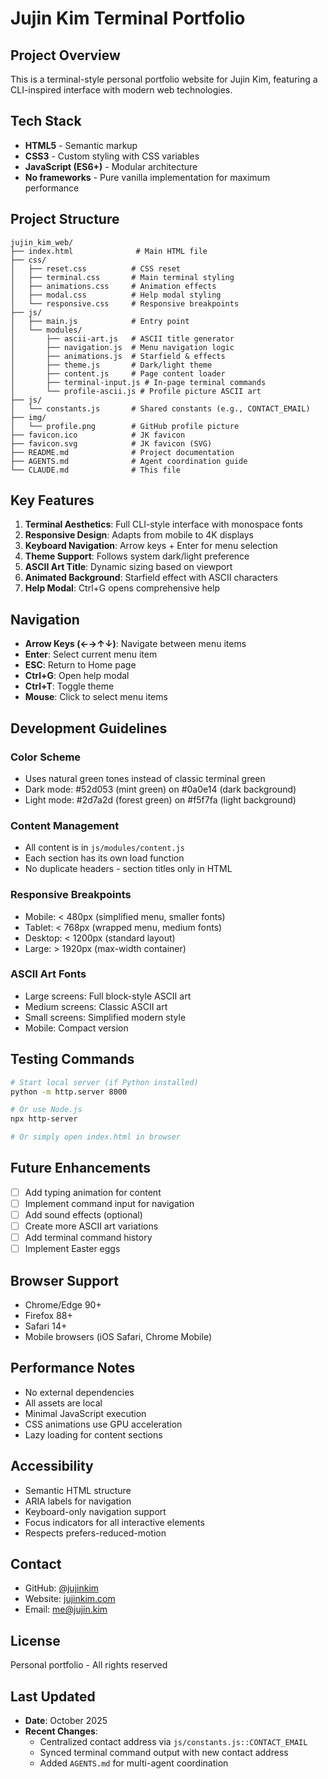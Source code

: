 # Jujin Kim Terminal Portfolio

## Project Overview
This is a terminal-style personal portfolio website for Jujin Kim, featuring a CLI-inspired interface with modern web technologies.

## Tech Stack
- **HTML5** - Semantic markup
- **CSS3** - Custom styling with CSS variables
- **JavaScript (ES6+)** - Modular architecture
- **No frameworks** - Pure vanilla implementation for maximum performance

## Project Structure
```
jujin_kim_web/
├── index.html              # Main HTML file
├── css/
│   ├── reset.css          # CSS reset
│   ├── terminal.css       # Main terminal styling
│   ├── animations.css     # Animation effects
│   ├── modal.css          # Help modal styling
│   └── responsive.css     # Responsive breakpoints
├── js/
│   ├── main.js            # Entry point
│   └── modules/
│       ├── ascii-art.js   # ASCII title generator
│       ├── navigation.js  # Menu navigation logic
│       ├── animations.js  # Starfield & effects
│       ├── theme.js       # Dark/light theme
│       ├── content.js     # Page content loader
│       ├── terminal-input.js # In-page terminal commands
│       └── profile-ascii.js # Profile picture ASCII art
├── js/
│   └── constants.js       # Shared constants (e.g., CONTACT_EMAIL)
├── img/
│   └── profile.png        # GitHub profile picture
├── favicon.ico            # JK favicon
├── favicon.svg            # JK favicon (SVG)
├── README.md              # Project documentation
├── AGENTS.md              # Agent coordination guide
└── CLAUDE.md              # This file
```

## Key Features
1. **Terminal Aesthetics**: Full CLI-style interface with monospace fonts
2. **Responsive Design**: Adapts from mobile to 4K displays
3. **Keyboard Navigation**: Arrow keys + Enter for menu selection
4. **Theme Support**: Follows system dark/light preference
5. **ASCII Art Title**: Dynamic sizing based on viewport
6. **Animated Background**: Starfield effect with ASCII characters
7. **Help Modal**: Ctrl+G opens comprehensive help

## Navigation
- **Arrow Keys (←→↑↓)**: Navigate between menu items
- **Enter**: Select current menu item
- **ESC**: Return to Home page
- **Ctrl+G**: Open help modal
- **Ctrl+T**: Toggle theme
- **Mouse**: Click to select menu items

## Development Guidelines

### Color Scheme
- Uses natural green tones instead of classic terminal green
- Dark mode: #52d053 (mint green) on #0a0e14 (dark background)
- Light mode: #2d7a2d (forest green) on #f5f7fa (light background)

### Content Management
- All content is in `js/modules/content.js`
- Each section has its own load function
- No duplicate headers - section titles only in HTML

### Responsive Breakpoints
- Mobile: < 480px (simplified menu, smaller fonts)
- Tablet: < 768px (wrapped menu, medium fonts)
- Desktop: < 1200px (standard layout)
- Large: > 1920px (max-width container)

### ASCII Art Fonts
- Large screens: Full block-style ASCII art
- Medium screens: Classic ASCII art
- Small screens: Simplified modern style
- Mobile: Compact version

## Testing Commands
```bash
# Start local server (if Python installed)
python -m http.server 8000

# Or use Node.js
npx http-server

# Or simply open index.html in browser
```

## Future Enhancements
- [ ] Add typing animation for content
- [ ] Implement command input for navigation
- [ ] Add sound effects (optional)
- [ ] Create more ASCII art variations
- [ ] Add terminal command history
- [ ] Implement Easter eggs

## Browser Support
- Chrome/Edge 90+
- Firefox 88+
- Safari 14+
- Mobile browsers (iOS Safari, Chrome Mobile)

## Performance Notes
- No external dependencies
- All assets are local
- Minimal JavaScript execution
- CSS animations use GPU acceleration
- Lazy loading for content sections

## Accessibility
- Semantic HTML structure
- ARIA labels for navigation
- Keyboard-only navigation support
- Focus indicators for all interactive elements
- Respects prefers-reduced-motion

## Contact
- GitHub: [@jujinkim](https://github.com/jujinkim)
- Website: [jujinkim.com](https://jujinkim.com)
- Email: me@jujin.kim

## License
Personal portfolio - All rights reserved

## Last Updated
- **Date**: October 2025
- **Recent Changes**:
  - Centralized contact address via `js/constants.js::CONTACT_EMAIL`
  - Synced terminal command output with new contact address
  - Added `AGENTS.md` for multi-agent coordination